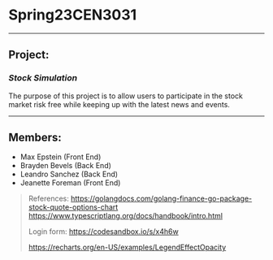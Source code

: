 # Spring23CEN3031
---
## Project: 
  ### *Stock Simulation*
  The purpose of this project is to allow users to participate in the stock market risk free while keeping up with the latest news and events.
  
---
## Members:
  - Max Epstein (Front End)
  - Brayden Bevels (Back End)
  - Leandro Sanchez (Back End)
  - Jeanette Foreman (Front End)
  
> References: https://golangdocs.com/golang-finance-go-package-stock-quote-options-chart
>             https://www.typescriptlang.org/docs/handbook/intro.html
>             
> Login form: https://codesandbox.io/s/x4h6w
>             
> https://recharts.org/en-US/examples/LegendEffectOpacity
> 
